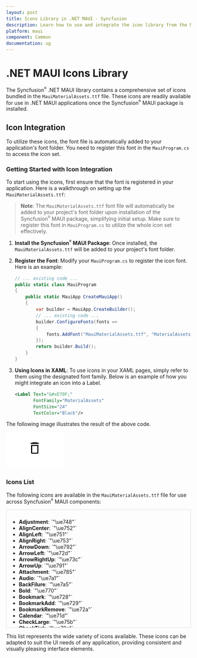 ```yaml
---
layout: post
title: Icons Library in .NET MAUI - Syncfusion
description: Learn how to use and integrate the icon library from the MauiMaterialAssets.ttf file in Syncfusion .NET MAUI components.
platform: maui
component: Common
documentation: ug
---
```


# .NET MAUI Icons Library

The Syncfusion<sup style="font-size:70%">&reg;</sup> .NET MAUI library contains a comprehensive set of icons bundled in the `MauiMaterialAssets.ttf` file. These icons are readily available for use in .NET MAUI applications once the Syncfusion<sup style="font-size:70%">&reg;</sup> MAUI package is installed.

## Icon Integration

To utilize these icons, the font file is automatically added to your application's font folder. You need to register this font in the `MauiProgram.cs` to access the icon set.

### Getting Started with Icon Integration

To start using the icons, first ensure that the font is registered in your application. Here is a walkthrough on setting up the `MauiMaterialAssets.ttf`:

> **Note**: The `MauiMaterialAssets.ttf` font file will automatically be added to your project's font folder upon installation of the Syncfusion<sup style="font-size:70%">&reg;</sup> MAUI package, simplifying initial setup. Make sure to register this font in `MauiProgram.cs` to utilize the whole icon set effectively.

1. **Install the Syncfusion<sup style="font-size:70%">&reg;</sup> MAUI Package**: Once installed, the `MauiMaterialAssets.ttf` will be added to your project's font folder.

2. **Register the Font**: Modify your `MauiProgram.cs` to register the icon font. Here is an example:

    ```csharp
    // ... existing code ...
    public static class MauiProgram
    {
        public static MauiApp CreateMauiApp()
        {
            var builder = MauiApp.CreateBuilder();
            // ... existing code ...
            builder.ConfigureFonts(fonts =>
            {
                fonts.AddFont("MauiMaterialAssets.ttf", "MaterialAssets");
            });
            return builder.Build();
        }
    }
    ```

3. **Using Icons in XAML**: To use icons in your XAML pages, simply refer to them using the designated font family. Below is an example of how you might integrate an icon into a Label.

    ```xml
    <Label Text="&#xE70F;"
           FontFamily="MaterialAssets"
           FontSize="24" 
           TextColor="Black"/>
    ```

The following image illustrates the result of the above code.

![Delete Icon](images/delete_icon.png)

### Icons List

The following icons are available in the `MauiMaterialAssets.ttf` file for use across Syncfusion<sup style="font-size:70%">&reg;</sup> MAUI components:

<div style="overflow-y: scroll; height: 300px; border: 1px solid #ddd; padding: 10px;">

  <ul>
    <li><strong>Adjustment</strong>: `"\ue748"`</li>
    <li><strong>AlignCenter</strong>: `"\ue752"`</li>
    <li><strong>AlignLeft</strong>: `"\ue751"`</li>
    <li><strong>AlignRight</strong>: `"\ue753"`</li>
    <li><strong>ArrowDown</strong>: `"\ue792"`</li>
    <li><strong>ArrowLeft</strong>: `"\ue72d"`</li>
    <li><strong>ArrowRightUp</strong>: `"\ue73c"`</li>
    <li><strong>ArrowUp</strong>: `"\ue791"`</li>
    <li><strong>Attachment</strong>: `"\ue785"`</li>
    <li><strong>Audio</strong>: `"\ue7a1"`</li>
    <li><strong>BackFilure</strong>: `"\ue7a5"`</li>
    <li><strong>Bold</strong>: `"\ue770"`</li>
    <li><strong>Bookmark</strong>: `"\ue728"`</li>
    <li><strong>BookmarkAdd</strong>: `"\ue729"`</li>
    <li><strong>BookmarkRemove</strong>: `"\ue72a"`</li>
    <li><strong>Calendar</strong>: `"\ue71d"`</li>
    <li><strong>CheckLarge</strong>: `"\ue75b"`</li>
    <li><strong>CheckTick</strong>: `"\ue70c"`</li>
    <li><strong>ChevronDown</strong>: `"\ue705"`</li>
    <li><strong>ChevronDownFill</strong>: `"\ue701"`</li>
    <li><strong>ChevronLeft</strong>: `"\ue707"`</li>
    <li><strong>ChevronLeftFill</strong>: `"\ue703"`</li>
    <li><strong>ChevronRight</strong>: `"\ue706"`</li>
    <li><strong>ChevronRightDouble</strong>: `"\ue700"`</li>
    <li><strong>ChevronRightFill</strong>: `"\ue704"`</li>
    <li><strong>ChevronUp</strong>: `"\ue708"`</li>
    <li><strong>ChevronUpFill</strong>: `"\ue702"`</li>
    <li><strong>Circle</strong>: `"\ue73f"`</li>
    <li><strong>CircleCheck</strong>: `"\ue78b"`</li>
    <li><strong>CircleCheckFill</strong>: `"\ue78c"`</li>
    <li><strong>CircleClose</strong>: `"\ue70e"`</li>
    <li><strong>CircleError</strong>: `"\ue78f"`</li>
    <li><strong>Clock</strong>: `"\ue71e"`</li>
    <li><strong>Close</strong>: `"\ue70b"`</li>
    <li><strong>Cloud</strong>: `"\ue783"`</li>
    <li><strong>ColorPalette</strong>: `"\ue767"`</li>
    <li><strong>ContinuousPage</strong>: `"\ue796"`</li>
    <li><strong>Contrast</strong>: `"\ue74b"`</li>
    <li><strong>CornerRadius</strong>: `"\ue757"`</li>
    <li><strong>Copy</strong>: `"\ue7a0"`</li>
    <li><strong>Crop</strong>: `"\ue72f"`</li>
    <li><strong>CustomBookmark</strong>: `"\ue794"`</li>
    <li><strong>DateRange</strong>: `"\ue75e"`</li>
    <li><strong>DateTime</strong>: `"\ue774"`</li>
    <li><strong>DefaultBookmark</strong>: `"\ue793"`</li>
    <li><strong>Description</strong>: `"\ue711"`</li>
    <li><strong>DottedArrow</strong>: `"\ue769"`</li>
    <li><strong>DottedDoubleHeadArrow</strong>: `"\ue76a"`</li>
    <li><strong>DottedLine</strong>: `"\ue76b"`</li>
    <li><strong>DoubleHeadArrow</strong>: `"\ue768"`</li>
    <li><strong>DragAndDrop</strong>: `"\ue724"`</li>
    <li><strong>Edit</strong>: `"\ue710"`</li>
    <li><strong>Ellipse</strong>: `"\ue76f"`</li>
    <li><strong>Email</strong>: `"\ue717"`</li>
    <li><strong>ErrorTreeView</strong>: `"\ue79e"`</li>
    <li><strong>Erase</strong>: `"\ue764"`</li>
    <li><strong>ExportAnnotation</strong>: `"\ue781"`</li>
    <li><strong>ExportExcel</strong>: `"\ue79a"`</li>
    <li><strong>ExportPdf</strong>: `"\ue799"`</li>
    <li><strong>Eye</strong>: `"\ue78e"`</li>
    <li><strong>EyeSlash</strong>: `"\ue758"`</li>
    <li><strong>Fade</strong>: `"\ue74d"`</li>
    <li><strong>FileDocument</strong>: `"\ue797"`</li>
    <li><strong>FileNew</strong>: `"\ue77d"`</li>
    <li><strong>Filter</strong>: `"\ue721"`</li>
    <li><strong>FilterActive</strong>: `"\ue723"`</li>
    <li><strong>FilterClear</strong>: `"\ue722"`</li>
    <li><strong>Filters</strong>: `"\ue747"`</li>
    <li><strong>FitHeight</strong>: `"\ue79d"`</li>
    <li><strong>FitSize</strong>: `"\ue79f"`</li>
    <li><strong>FitWidth</strong>: `"\ue79c"`</li>
    <li><strong>FirstPage</strong>: `"\ue709"`</li>
    <li><strong>FlipHorizontal</strong>: `"\ue741"`</li>
    <li><strong>FlipVertical</strong>: `"\ue740"`</li>
    <li><strong>Folder</strong>: `"\ue712"`</li>
    <li><strong>FontFamily</strong>: `"\ue754"`</li>
    <li><strong>FontSize</strong>: `"\ue755"`</li>
    <li><strong>FontSize1</strong>: `"\ue787"`</li>
    <li><strong>Frame1</strong>: `"\ue731"`</li>
    <li><strong>Frame2</strong>: `"\ue732"`</li>
    <li><strong>Frame3</strong>: `"\ue733"`</li>
    <li><strong>Frame4</strong>: `"\ue734"`</li>
    <li><strong>Frame5</strong>: `"\ue735"`</li>
    <li><strong>Frame6</strong>: `"\ue736"`</li>
    <li><strong>Frame7</strong>: `"\ue76e"`</li>
    <li><strong>FrameCustom</strong>: `"\ue730"`</li>
    <li><strong>FreeDraw</strong>: `"\ue766"`</li>
    <li><strong>Grain</strong>: `"\ue75a"`</li>
    <li><strong>Help</strong>: `"\ue778"`</li>
    <li><strong>HighlightColor</strong>: `"\ue760"`</li>
    <li><strong>Hue</strong>: `"\ue773"`</li>
    <li><strong>Image</strong>: `"\ue76c"`</li>
    <li><strong>ImportAnnotation</strong>: `"\ue782"`</li>
    <li><strong>IntermediateState2</strong>: `"\ue72b"`</li>
    <li><strong>Italic</strong>: `"\ue771"`</li>
    <li><strong>Justify</strong>: `"\ue74f"`</li>
    <li><strong>Key</strong>: `"\ue777"`</li>
    <li><strong>LastPage</strong>: `"\ue70a"`</li>
    <li><strong>Line</strong>: `"\ue73d"`</li>
    <li><strong>LineSpacing</strong>: `"\ue750"`</li>
    <li><strong>Link</strong>: `"\ue78d"`</li>
    <li><strong>Location</strong>: `"\ue71c"`</li>
    <li><strong>Lock</strong>: `"\ue77b"`</li>
    <li><strong>Lunch</strong>: `"\ue75d"`</li>
    <li><strong>Menu</strong>: `"\ue719"`</li>
    <li><strong>MoreHorizontal1</strong>: `"\ue725"`</li>
    <li><strong>MoreVertical</strong>: `"\ue759"`</li>
    <li><strong>MousePointer</strong>: `"\ue738"`</li>
    <li><strong>NewParagraph</strong>: `"\ue77a"`</li>
    <li><strong>None</strong>: `"\ue772"`</li>
    <li><strong>Notes</strong>: `"\ue775"`</li>
    <li><strong>Opacity</strong>: `"\ue76d"`</li>
    <li><strong>PaintBucket</strong>: `"\ue73a"`</li>
    <li><strong>Pan</strong>: `"\ue739"`</li>
    <li><strong>Paragraph</strong>: `"\ue776"`</li>
    <li><strong>PathDraw</strong>: `"\ue78a"`</li>
    <li><strong>People</strong>: `"\ue71a"`</li>
    <li><strong>PdfFile</strong>: `"\ue780"`</li>
    <li><strong>Phone</strong>: `"\ue718"`</li>
    <li><strong>Picture</strong>: `"\ue76c"`</li>
    <li><strong>Plus</strong>: `"\ue70d"`</li>
    <li><strong>Polygon</strong>: `"\ue789"`</li>
    <li><strong>Polyline</strong>: `"\ue786"`</li>
    <li><strong>Print</strong>: `"\ue77f"`</li>
    <li><strong>RecurrenceEdit</strong>: `"\ue727"`</li>
    <li><strong>Rectangle</strong>: `"\ue73e"`</li>
    <li><strong>Redo</strong>: `"\ue745"`</li>
    <li><strong>Refresh</strong>: `"\ue7a2"`</li>
    <li><strong>Rename</strong>: `"\ue756"`</li>
    <li><strong>Repeat</strong>: `"\ue726"`</li>
    <li><strong>Reset</strong>: `"\ue746"`</li>
    <li><strong>Save</strong>: `"\ue75f"`</li>
    <li><strong>SaveAs</strong>: `"\ue77e"`</li>
    <li><strong>Saturation</strong>: `"\ue74c"`</li>
    <li><strong>Search</strong>: `"\ue715"`</li>
    <li><strong>Send</strong>: `"\ue784"`</li>
    <li><strong>Settings</strong>: `"\ue716"`</li>
    <li><strong>Shapes</strong>: `"\ue73b"`</li>
    <li><strong>Sharpness</strong>: `"\ue75c"`</li>
    <li><strong>Signature</strong>: `"\ue737"`</li>
    <li><strong>Sorting</strong>: `"\ue720"`</li>
    <li><strong>Squiggly</strong>: `"\ue765"`</li>
    <li><strong>Stamp</strong>: `"\ue761"`</li>
    <li><strong>StopRectangle</strong>: `"\ue7a5"`</li>
    <li><strong>Strikethrough</strong>: `"\ue763"`</li>
    <li><strong>StrokeWidth</strong>: `"\ue74e"`</li>
    <li><strong>TableOfContent</strong>: `"\ue72c"`</li>
    <li><strong>TextAnnotation</strong>: `"\ue788"`</li>
    <li><strong>ThumbsDown</strong>: `"\ue7a4"`</li>
    <li><strong>ThumbsUp</strong>: `"\ue7a3"`</li>
    <li><strong>Tint</strong>: `"\ue749"`</li>
    <li><strong>Title</strong>: `"\ue72e"`</li>
    <li><strong>TimeZone</strong>: `"\ue71f"`</li>
    <li><strong>Triangle</strong>: `"\ue779"`</li>
    <li><strong>Undo</strong>: `"\ue744"`</li>
    <li><strong>Underline</strong>: `"\ue762"`</li>
    <li><strong>Unlock</strong>: `"\ue77c"`</li>
    <li><strong>User</strong>: `"\ue71b"`</li>
    <li><strong>Warning</strong>: `"\ue790"`</li>
    <li><strong>ZoomIn</strong>: `"\ue713"`</li>
    <li><strong>ZoomOut</strong>: `"\ue714"`</li>
  </ul>
</div>

This list represents the wide variety of icons available. These icons can be adapted to suit the UI needs of any application, providing consistent and visually pleasing interface elements.
